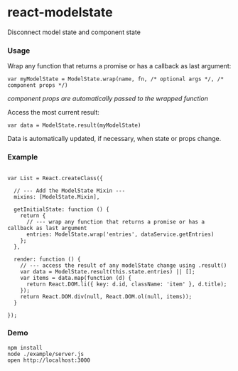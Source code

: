 # react-modelstate

Disconnect model state and component state


### Usage

Wrap any function that returns a promise or has a callback as last argument:

`var myModelState = ModelState.wrap(name, fn, /* optional args */, /* component props */)`

*component props are automatically passed to the wrapped function*

Access the most current result: 

`var data = ModelState.result(myModelState)`

Data is automatically updated, if necessary, when state or props change.


### Example

```

var List = React.createClass({

  // --- Add the ModelState Mixin ---
  mixins: [ModelState.Mixin],

  getInitialState: function () {
    return {
      // --- wrap any function that returns a promise or has a callback as last argument
      entries: ModelState.wrap('entries', dataService.getEntries)
    };
  },

  render: function () {
	// --- access the result of any modelState change using .result()
    var data = ModelState.result(this.state.entries) || [];
    var items = data.map(function (d) {
      return React.DOM.li({ key: d.id, className: 'item' }, d.title);
    });
    return React.DOM.div(null, React.DOM.ol(null, items));
  }

});

```

### Demo

```
npm install
node ./example/server.js
open http://localhost:3000
```